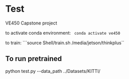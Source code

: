 # Test 
VE450 Capstone project 

to activate conda environment: ``` conda activate ve450```

to train: ```source Shell/train.sh /media/jetson/thinkplus``

## To run pretrained
python test.py --data_path ../Datasets/KITTI/